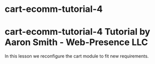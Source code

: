 # cart-ecomm-tutorial-4
# cart-ecomm-tutorial-4 Tutorial by Aaron Smith - Web-Presence LLC

In this lesson we reconfigure the cart module to fit new requirements.
